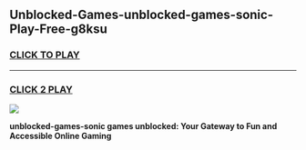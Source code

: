 
## Unblocked-Games-unblocked-games-sonic-Play-Free-g8ksu
<h3>
<a href="https://premium76.site?title=unblocked-games-sonic&ref=21A">CLICK TO PLAY</a></h3>
<hr>

<h3>
<a href="https://premium76.site?title=unblocked-games-sonic&ref=21A">CLICK 2 PLAY</a>
  
</h3>

<a href="https://premium76.site?title=unblocked-games-sonic&ref=21A"><img src="https://clearcache.store/games.png"></a>


**unblocked-games-sonic games unblocked: Your Gateway to Fun and Accessible Online Gaming**

